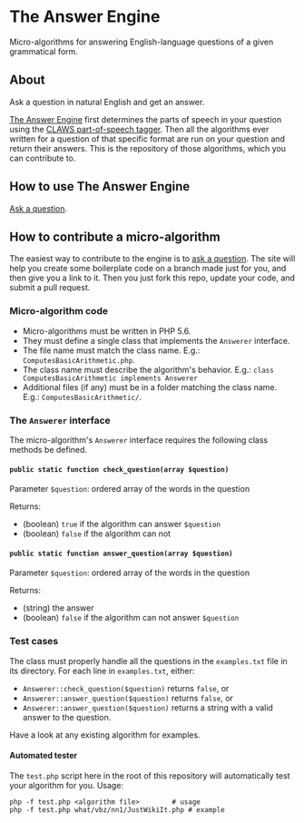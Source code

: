 # The Answer Engine

Micro-algorithms for answering English-language questions of a given grammatical form.


## About
Ask a question in natural English and get an answer.

[The Answer Engine][theae] first determines the parts of speech in your question using
the [CLAWS part-of-speech tagger][claws]. Then all the algorithms ever written for a question
of that specific format are run on your question and return their answers. This is the repository
of those algorithms, which you can contribute to.

## How to use The Answer Engine

[Ask a question][theae].

## How to contribute a micro-algorithm

The easiest way to contribute to the engine is to [ask a question][theae]. The site will help you create
some boilerplate code on a branch made just for you, and then give you a link to it. Then you just fork this
repo, update your code, and submit a pull request.

### Micro-algorithm code

* Micro-algorithms must be written in PHP 5.6.
* They must define a single class that implements the `Answerer` interface.
* The file name must match the class name. E.g.: `ComputesBasicArithmetic.php`.
* The class name must describe the algorithm's behavior. E.g.: `class ComputesBasicArithmetic implements Answerer`
* Additional files (if any) must be in a folder matching the class name. E.g.: `ComputesBasicArithmetic/`.

### The `Answerer` interface

The micro-algorithm's `Answerer` interface requires the following class methods be defined.

#### `public static function check_question(array $question)`

Parameter `$question`: ordered array of the words in the question

Returns:

* (boolean) `true` if the algorithm can answer `$question`
* (boolean) `false` if the algorithm can not

#### `public static function answer_question(array $question)`

Parameter `$question`: ordered array of the words in the question

Returns:

* (string) the answer
* (boolean) `false` if the algorithm can not answer `$question`

### Test cases

The class must properly handle all the questions in the `examples.txt` file in its directory. For each line in `examples.txt`, either:

* `Answerer::check_question($question)` returns `false`, or
* `Answerer::answer_question($question)` returns `false`, or
* `Answerer::answer_question($question)` returns a string with a valid answer to the question.

Have a look at any existing algorithm for examples.

#### Automated tester
The `test.php` script here in the root of this repository will automatically test your algorithm for you.
Usage:

```
php -f test.php <algorithm file>		# usage
php -f test.php what/vbz/nn1/JustWikiIt.php	# example
```


[theae]: http://www.theanswerengine.net
[claws]: http://ucrel.lancs.ac.uk/claws/
